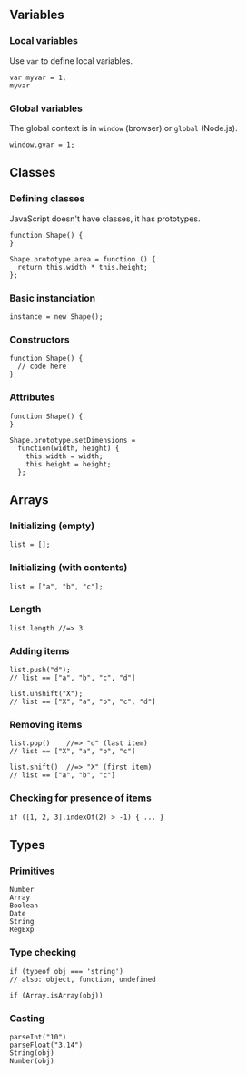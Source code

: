 Variables
---------

### Local variables

Use `var` to define local variables.

    var myvar = 1;
    myvar

### Global variables

The global context is in `window` (browser) or `global` (Node.js).

    window.gvar = 1;

Classes
-------

### Defining classes

JavaScript doesn't have classes, it has prototypes.

    function Shape() {
    }

    Shape.prototype.area = function () {
      return this.width * this.height;
    };

### Basic instanciation

    instance = new Shape();

### Constructors

    function Shape() {
      // code here
    }

### Attributes

    function Shape() {
    }

    Shape.prototype.setDimensions =
      function(width, height) {
        this.width = width;
        this.height = height;
      };

Arrays
------

### Initializing (empty)

    list = [];

### Initializing (with contents)

    list = ["a", "b", "c"];

### Length

    list.length //=> 3

### Adding items

    list.push("d");
    // list == ["a", "b", "c", "d"]

    list.unshift("X");
    // list == ["X", "a", "b", "c", "d"]

### Removing items

    list.pop()    //=> "d" (last item)
    // list == ["X", "a", "b", "c"]

    list.shift()  //=> "X" (first item)
    // list == ["a", "b", "c"]

### Checking for presence of items

    if ([1, 2, 3].indexOf(2) > -1) { ... }

Types
-----

### Primitives

    Number
    Array
    Boolean
    Date
    String
    RegExp

### Type checking

    if (typeof obj === 'string')
    // also: object, function, undefined

    if (Array.isArray(obj))

### Casting

    parseInt("10")
    parseFloat("3.14")
    String(obj)
    Number(obj)
